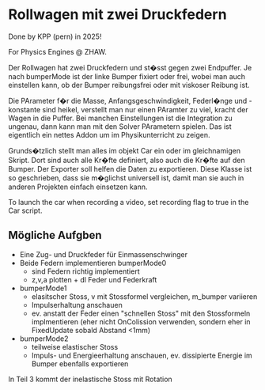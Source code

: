 # Rollwagen mit zwei Druckfedern

Done by KPP (pern) in 2025!

For Physics Engines @ ZHAW.

Der Rollwagen hat zwei Druckfedern und st�sst gegen zwei Endpuffer. Je nach bumperMode ist der linke Bumper 
fixiert oder frei, wobei man auch einstellen kann, ob der Bumper reibungsfrei oder mit viskoser Reibung ist.

Die PArameter f�r die Masse, Anfangsgeschwindigkeit, Federl�nge und -konstante sind heikel, verstellt man nur 
einen PAramter zu viel, kracht der Wagen in die Puffer. Bei manchen Einstellungen ist die Integration zu ungenau, 
dann kann man mit den Solver PArametern spielen. Das ist eigentlich ein nettes Addon um im Physikunterricht 
zu zeigen.

Grunds�tzlich stellt man alles im objekt Car ein oder im gleichnamigen Skript. Dort sind auch alle Kr�fte 
definiert, also auch die Kr�fte auf den Bumper. Der Exporter soll helfen die Daten zu exportieren. Diese Klasse 
ist so geschrieben, dass sie m�glichst universell ist, damit man sie auch in anderen Projekten einfach einsetzen 
kann.

To launch the car when recording a video, set recording flag to true in the Car script.

## Mögliche Aufgben
- Eine Zug- und Druckfeder für Einmassenschwinger
- Beide Federn implementieren bumperMode0
    - sind Federn richtig implementiert
    - z,v,a plotten + dl Feder und Federkraft
- bumperMode1
    - elasitscher Stoss, v mit Stossformel vergleichen, m_bumper variieren
    - Impulserhaltung anschauen
    - ev. anstatt der Feder einen "schnellen Stoss" mit den Stossformeln implmentieren (eher nicht OnColission verwenden, sondern eher in FixedUpdate sobald Abstand <1mm)
- bumperMode2
    - teilweise elastischer Stoss
    - Impuls- und Energieerhaltung anschauen, ev. dissipierte Energie im Bumper ebenfalls exportieren


In Teil 3 kommt der inelastische Stoss mit Rotation